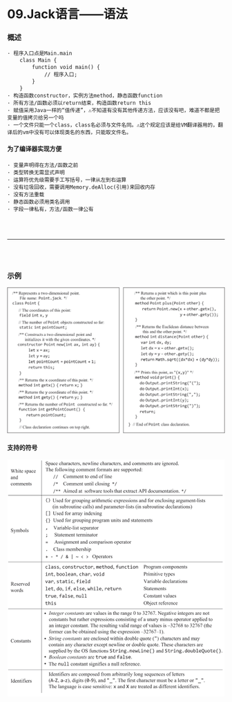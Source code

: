 # 09.Jack语言——语法

### 概述
```text
· 程序入口点是Main.main
    class Main {
        function void main() {
            // 程序入口;
        }
    }
· 构造函数constructor，实例方法method，静态函数function
· 所有方法/函数必须以return结束，构造函数return this
· 赋值采用Java一样的“值传递”，⚠️不知道有没有其他传递方法，应该没有吧，难道不都是把变量的值拷贝给另一个吗
· 一个文件只能一个class，class名必须与文件名同。⚠️这个规定应该是给VM翻译器用的，翻译后的vm中没有可以体现类名的东西，只能取文件名。
```
#### 为了编译器实现方便
```text
· 变量声明得在方法/函数之前
· 类型转换无需显式声明
· 运算符优先级需要手工写括号，一律从左到右运算
· 没有垃圾回收，需要调用Memory.deAlloc(引用)来回收内存
· 没有方法重载
· 静态函数必须用类名调用
· 字段一律私有，方法/函数一律公有
```

<br>
<br>
<hr>
<br>
<br>

### 示例
![语法示例](img/151AD9FB-81CE-4527-975D-B1BE67D658B4.png)
#### 支持的符号
![支持的符号](img/31D31653-B758-4CE9-B80F-7B59862234AB.png)